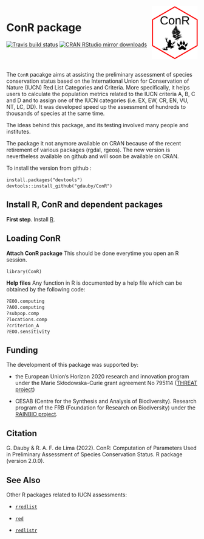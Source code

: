 
<img src="https://raw.githubusercontent.com/gdauby/ConR/devel/inst/figures/conr_sticker4.png" align="right" alt="" width="120" />

# ConR package

<!-- badges: start -->

[![Travis build
status](https://travis-ci.com/gdauby/ConR.svg?branch=master)](https://travis-ci.com/gdauby/ConR)
[![CRAN RStudio mirror
downloads](https://cranlogs.r-pkg.org/badges/ConR)](https://www.r-pkg.org/pkg/ConR)
<!-- badges: end -->

<br/><br/>

The `ConR` pacakge aims at assisting the preliminary assessment of
species conservation status based on the International Union for
Conservation of Nature (IUCN) Red List Categories and Criteria. More
specifically, it helps users to calculate the population metrics related
to the IUCN criteria A, B, C and D and to assign one of the IUCN
categories (i.e. EX, EW, CR, EN, VU, NT, LC, DD). It was developed speed
up the assessment of hundreds to thousands of species at the same time.

The ideas behind this package, and its testing involved many people and
institutes.

<!-- See the original paper published in [Ecology and Evolution](https://onlinelibrary.wiley.com/doi/full/10.1002/ece3.3704). -->

The package it not anymore available on CRAN because of the recent
retirement of various packages (rgdal, rgeos). The new version is
nevertheless available on github and will soon be available on CRAN.

To install the version from github :

    install.packages("devtools")
    devtools::install_github("gdauby/ConR")

## Install R, ConR and dependent packages

**First step**. Install [R](https://cran.r-project.org/).

<!-- **Second step**. A proper way to work with R is to define a [working directory](https://bookdown.org/ndphillips/YaRrr/the-working-directory.html). If you are working with Rstudio, you can create the first time a [project](https://bookdown.org/ndphillips/YaRrr/projects-in-rstudio.html), which much simplify handling of scripts and data. -->

## Loading ConR

**Attach ConR package** This should be done everytime you open an R
session.

    library(ConR)

**Help files** Any function in R is documented by a help file which can
be obtained by the following code:

    ?EOO.computing
    ?AOO.computing
    ?subpop.comp
    ?locations.comp
    ?criterion_A
    ?EOO.sensitivity

## Funding

The development of this package was supported by:

- the European Union’s Horizon 2020 research and innovation program
  under the Marie Skłodowska-Curie grant agreement No 795114 ([THREAT
  project](https://cordis.europa.eu/project/id/795114))

- CESAB (Centre for the Synthesis and Analysis of Biodiversity).
  Research program of the FRB (Foundation for Research on Biodiversity)
  under the [RAINBIO
  project](https://gdauby.github.io/rainbio/index.html).

<!-- ## Acknowledgements -->

## Citation

G. Dauby & R. A. F. de Lima (2022). ConR: Computation of Parameters Used
in Preliminary Assessment of Species Conservation Status. R package
(version 2.0.0).

## See Also

Other R packages related to IUCN assessments:

- [`rredlist`](https://cran.r-project.org/web/packages/rredlist/rredlist.pdf)

- [`red`](https://cran.r-project.org/web/packages/red/red.pdf)

- [`redlistr`](https://cran.r-project.org/web/packages/redlistr/redlistr.pdf)
